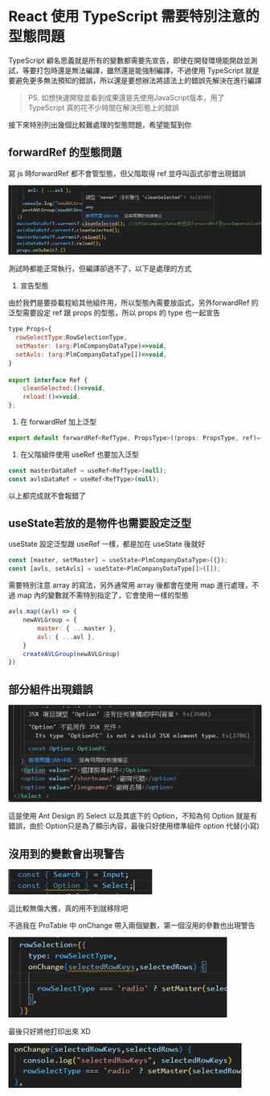 # React 使用 TypeScript 需要特別注意的型態問題

TypeScript 顧名思義就是所有的變數都需要先宣告，即使在開發環境能開啟並測試，等要打包時還是無法編譯，雖然還是能強制編譯，不過使用 TypeScript 就是要避免更多無法預知的錯誤，所以還是要想辦法將語法上的錯誤先解決在進行編譯

> PS. 如想快速開發並看到成果還是先使用JavaScript版本，用了 TypeScript 真的花不少時間在解決形態上的錯誤
> 

接下來特別列出幾個比較難處理的型態問題，希望能幫到你

## **forwardRef 的型態問題**

寫 js 時forwardRef 都不會管型態，但父階取得 ref 並呼叫函式卻會出現錯誤

![Untitled](React%20%E4%BD%BF%E7%94%A8%20TypeScript%20%E9%9C%80%E8%A6%81%E7%89%B9%E5%88%A5%E6%B3%A8%E6%84%8F%E7%9A%84%E5%9E%8B%E6%85%8B%E5%95%8F%E9%A1%8C%20a97fd00275964c69b6f9a1b8cc358fb6/Untitled.png)

測試時都能正常執行，但編譯卻過不了，以下是處理的方式

1. 宣告型態

由於我們是要掛載程給其他組件用，所以型態內需要放函式，另外forwardRef 的泛型需要設定 ref 跟 props 的型態，所以 props 的 type 也一起宣告

```jsx
type Props={
  rowSelectType:RowSelectionType,
  setMaster: (arg:PlmCompanyDataType)=>void,
  setAvls: (arg:PlmCompanyDataType[])=>void,
}

export interface Ref {
	cleanSelected:()=>void,
	reload:()=>void,
};
```

1. 在 forwardRef 加上泛型

```jsx
export default forwardRef<RefType, PropsType>((props: PropsType, ref)={
```

1. 在父階組件使用 useRef 也要加入泛型

```jsx
const masterDataRef = useRef<RefType>(null);
const avlsDataRef = useRef<RefType>(null);
```

以上都完成就不會報錯了

## **useState若放的是物件也需要設定泛型**

useState 設定泛型跟 useRef 一樣，都是加在 useState 後就好

```jsx
const [master, setMaster] = useState<PlmCompanyDataType>({});
const [avls, setAvls] = useState<PlmCompanyDataType[]>([]);
```

需要特別注意 array 的寫法，另外通常用 array 後都會在使用 map 進行處理，不過 map 內的變數就不需特別指定了，它會使用一樣的型態

```jsx
avls.map((avl) => {
	newAVLGroup = {
		master: { ...master },
		avl: { ...avl },
	}
	createAVLGroup(newAVLGroup)
})
```

## **部分組件出現錯誤**

![Untitled](React%20%E4%BD%BF%E7%94%A8%20TypeScript%20%E9%9C%80%E8%A6%81%E7%89%B9%E5%88%A5%E6%B3%A8%E6%84%8F%E7%9A%84%E5%9E%8B%E6%85%8B%E5%95%8F%E9%A1%8C%20a97fd00275964c69b6f9a1b8cc358fb6/Untitled%201.png)

這是使用 Ant Design 的 Select 以及其底下的 Option，不知為何 Option 就是有錯誤，由於 Option只是為了顯示內容，最後只好使用標準組件 option 代替(小寫)

## 沒用到的變數會出現警告

![Untitled](React%20%E4%BD%BF%E7%94%A8%20TypeScript%20%E9%9C%80%E8%A6%81%E7%89%B9%E5%88%A5%E6%B3%A8%E6%84%8F%E7%9A%84%E5%9E%8B%E6%85%8B%E5%95%8F%E9%A1%8C%20a97fd00275964c69b6f9a1b8cc358fb6/Untitled%202.png)

這比較無傷大雅，真的用不到就移除吧

不過我在 ProTable 中 onChange 帶入兩個變數，第一個沒用的參數也出現警告

![Untitled](React%20%E4%BD%BF%E7%94%A8%20TypeScript%20%E9%9C%80%E8%A6%81%E7%89%B9%E5%88%A5%E6%B3%A8%E6%84%8F%E7%9A%84%E5%9E%8B%E6%85%8B%E5%95%8F%E9%A1%8C%20a97fd00275964c69b6f9a1b8cc358fb6/Untitled%203.png)

最後只好將他打印出來 XD

![Untitled](React%20%E4%BD%BF%E7%94%A8%20TypeScript%20%E9%9C%80%E8%A6%81%E7%89%B9%E5%88%A5%E6%B3%A8%E6%84%8F%E7%9A%84%E5%9E%8B%E6%85%8B%E5%95%8F%E9%A1%8C%20a97fd00275964c69b6f9a1b8cc358fb6/Untitled%204.png)